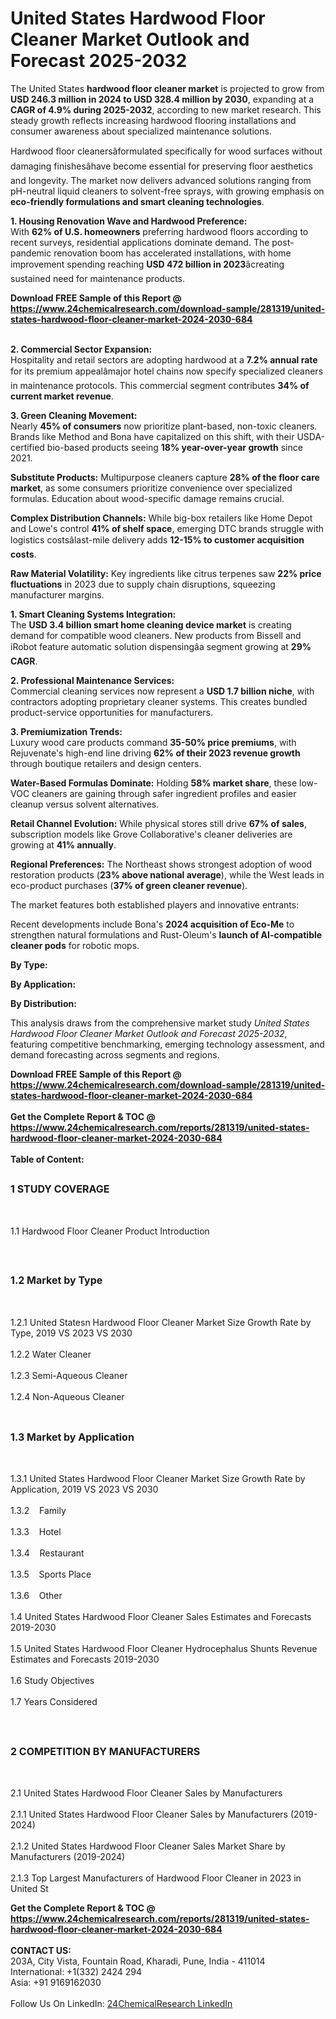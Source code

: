 <h1>United States Hardwood Floor Cleaner Market Outlook and Forecast 2025-2032</h1><p>The United States <strong>hardwood floor cleaner market</strong> is projected to grow from <strong>USD 246.3 million in 2024 to USD 328.4 million by 2030</strong>, expanding at a <strong>CAGR of 4.9% during 2025-2032</strong>, according to new market research. This steady growth reflects increasing hardwood flooring installations and consumer awareness about specialized maintenance solutions.</p><p>Hardwood floor cleanersâformulated specifically for wood surfaces without damaging finishesâhave become essential for preserving floor aesthetics and longevity. The market now delivers advanced solutions ranging from pH-neutral liquid cleaners to solvent-free sprays, with growing emphasis on <strong>eco-friendly formulations and smart cleaning technologies</strong>.</p><p><strong>1. Housing Renovation Wave and Hardwood Preference:</strong><br>
With <strong>62% of U.S. homeowners</strong> preferring hardwood floors according to recent surveys, residential applications dominate demand. The post-pandemic renovation boom has accelerated installations, with home improvement spending reaching <strong>USD 472 billion in 2023</strong>âcreating sustained need for maintenance products.</p><div><b>Download FREE Sample of this Report @ 
            <a href="https://www.24chemicalresearch.com/download-sample/281319/united-states-hardwood-floor-cleaner-market-2024-2030-684">
            https://www.24chemicalresearch.com/download-sample/281319/united-states-hardwood-floor-cleaner-market-2024-2030-684</a></b></div><br><p><strong>2. Commercial Sector Expansion:</strong><br>
Hospitality and retail sectors are adopting hardwood at a <strong>7.2% annual rate</strong> for its premium appealâmajor hotel chains now specify specialized cleaners in maintenance protocols. This commercial segment contributes <strong>34% of current market revenue</strong>.</p><p><strong>3. Green Cleaning Movement:</strong><br>
Nearly <strong>45% of consumers</strong> now prioritize plant-based, non-toxic cleaners. Brands like Method and Bona have capitalized on this shift, with their USDA-certified bio-based products seeing <strong>18% year-over-year growth</strong> since 2021.</p><p><strong>Substitute Products:</strong> Multipurpose cleaners capture <strong>28% of the floor care market</strong>, as some consumers prioritize convenience over specialized formulas. Education about wood-specific damage remains crucial.</p><p><strong>Complex Distribution Channels:</strong> While big-box retailers like Home Depot and Lowe's control <strong>41% of shelf space</strong>, emerging DTC brands struggle with logistics costsâlast-mile delivery adds <strong>12-15% to customer acquisition costs</strong>.</p><p><strong>Raw Material Volatility:</strong> Key ingredients like citrus terpenes saw <strong>22% price fluctuations</strong> in 2023 due to supply chain disruptions, squeezing manufacturer margins.</p><p><strong>1. Smart Cleaning Systems Integration:</strong><br>
The <strong>USD 3.4 billion smart home cleaning device market</strong> is creating demand for compatible wood cleaners. New products from Bissell and iRobot feature automatic solution dispensingâa segment growing at <strong>29% CAGR</strong>.</p><p><strong>2. Professional Maintenance Services:</strong><br>
Commercial cleaning services now represent a <strong>USD 1.7 billion niche</strong>, with contractors adopting proprietary cleaner systems. This creates bundled product-service opportunities for manufacturers.</p><p><strong>3. Premiumization Trends:</strong><br>
Luxury wood care products command <strong>35-50% price premiums</strong>, with Rejuvenate's high-end line driving <strong>62% of their 2023 revenue growth</strong> through boutique retailers and design centers.</p><p><strong>Water-Based Formulas Dominate:</strong> Holding <strong>58% market share</strong>, these low-VOC cleaners are gaining through safer ingredient profiles and easier cleanup versus solvent alternatives.</p><p><strong>Retail Channel Evolution:</strong> While physical stores still drive <strong>67% of sales</strong>, subscription models like Grove Collaborative's cleaner deliveries are growing at <strong>41% annually</strong>.</p><p><strong>Regional Preferences:</strong> The Northeast shows strongest adoption of wood restoration products (<strong>23% above national average</strong>), while the West leads in eco-product purchases (<strong>37% of green cleaner revenue</strong>).</p><p>The market features both established players and innovative entrants:</p><p>Recent developments include Bona's <strong>2024 acquisition of Eco-Me</strong> to strengthen natural formulations and Rust-Oleum's <strong>launch of AI-compatible cleaner pods</strong> for robotic mops.</p><p><strong>By Type:</strong></p><p><strong>By Application:</strong></p><p><strong>By Distribution:</strong></p><p>This analysis draws from the comprehensive market study <em>United States Hardwood Floor Cleaner Market Outlook and Forecast 2025-2032</em>, featuring competitive benchmarking, emerging technology assessment, and demand forecasting across segments and regions.</p><div><b>Download FREE Sample of this Report @ 
            <a href="https://www.24chemicalresearch.com/download-sample/281319/united-states-hardwood-floor-cleaner-market-2024-2030-684">
            https://www.24chemicalresearch.com/download-sample/281319/united-states-hardwood-floor-cleaner-market-2024-2030-684</a></b></div><br><div><b>Get the Complete Report & TOC @ 
            <a href="https://www.24chemicalresearch.com/reports/281319/united-states-hardwood-floor-cleaner-market-2024-2030-684">
            https://www.24chemicalresearch.com/reports/281319/united-states-hardwood-floor-cleaner-market-2024-2030-684</a></b></div><br>
            <b>Table of Content:</b><p><h2><span style="font-size:16px"><strong>1 STUDY COVERAGE</strong></span></h2><br />
<p>1.1 Hardwood Floor Cleaner Product Introduction</p><br />
<h2><span style="font-size:16px"><strong>1.2 Market by Type</strong></span></h2><br />
<p>1.2.1 United Statesn Hardwood Floor Cleaner Market Size Growth Rate by Type, 2019 VS 2023 VS 2030<br /><br />
1.2.2 Water Cleaner&nbsp;&nbsp; &nbsp;<br /><br />
1.2.3 Semi-Aqueous Cleaner<br /><br />
1.2.4 Non-Aqueous Cleaner<br /><br />
<h2><span style="font-size:16px"><strong>1.3 Market by Application</strong></span></h2><br />
<p>1.3.1 United States Hardwood Floor Cleaner Market Size Growth Rate by Application, 2019 VS 2023 VS 2030<br /><br />
1.3.2&nbsp;&nbsp; &nbsp;Family<br /><br />
1.3.3&nbsp;&nbsp; &nbsp;Hotel<br /><br />
1.3.4&nbsp;&nbsp; &nbsp;Restaurant<br /><br />
1.3.5&nbsp;&nbsp; &nbsp;Sports Place<br /><br />
1.3.6&nbsp;&nbsp; &nbsp;Other<br /><br />
1.4 United States Hardwood Floor Cleaner Sales Estimates and Forecasts 2019-2030<br /><br />
1.5 United States Hardwood Floor Cleaner Hydrocephalus Shunts Revenue Estimates and Forecasts 2019-2030<br /><br />
1.6 Study Objectives<br /><br />
1.7 Years Considered</p><br />
<h2><span style="font-size:16px"><strong>2 COMPETITION BY MANUFACTURERS</strong></span></h2><br />
<p>2.1 United States Hardwood Floor Cleaner Sales by Manufacturers<br /><br />
2.1.1 United States Hardwood Floor Cleaner Sales by Manufacturers (2019-2024)<br /><br />
2.1.2 United States Hardwood Floor Cleaner Sales Market Share by Manufacturers (2019-2024)<br /><br />
2.1.3 Top Largest Manufacturers of Hardwood Floor Cleaner in 2023 in United St</p><div><b>Get the Complete Report & TOC @ 
            <a href="https://www.24chemicalresearch.com/reports/281319/united-states-hardwood-floor-cleaner-market-2024-2030-684">
            https://www.24chemicalresearch.com/reports/281319/united-states-hardwood-floor-cleaner-market-2024-2030-684</a></b></div><br><b>CONTACT US:</b><br>
            203A, City Vista, Fountain Road, Kharadi, Pune, India - 411014<br>
            International: +1(332) 2424 294<br>
            Asia: +91 9169162030 <br><br>
            Follow Us On LinkedIn: <a href="https://www.linkedin.com/company/24chemicalresearch/">24ChemicalResearch LinkedIn</a>